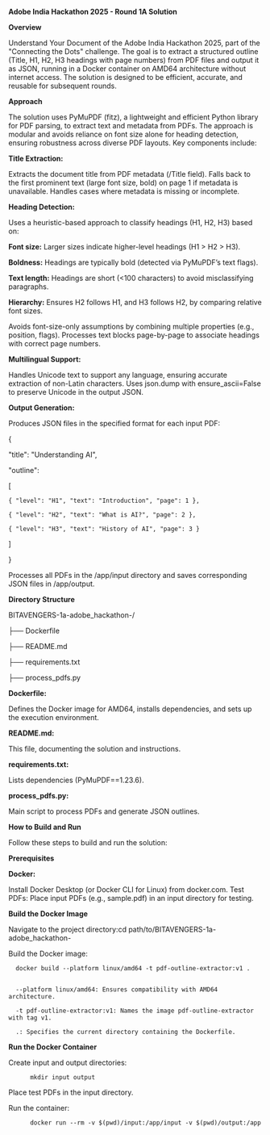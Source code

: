 **Adobe India Hackathon 2025 - Round 1A Solution**

**Overview**

Understand Your Document of the Adobe India Hackathon 2025, part of the "Connecting the Dots" challenge. The goal is to extract a structured outline (Title, H1, H2, H3 headings with page numbers) from PDF files and output it as JSON, running in a Docker container on AMD64 architecture without internet access. The solution is designed to be efficient, accurate, and reusable for subsequent rounds.

**Approach**

The solution uses PyMuPDF (fitz), a lightweight and efficient Python library for PDF parsing, to extract text and metadata from PDFs. The approach is modular and avoids reliance on font size alone for heading detection, ensuring robustness across diverse PDF layouts. Key components include:

**Title Extraction:**

Extracts the document title from PDF metadata (/Title field).
Falls back to the first prominent text (large font size, bold) on page 1 if metadata is unavailable.
Handles cases where metadata is missing or incomplete.


**Heading Detection:**

Uses a heuristic-based approach to classify headings (H1, H2, H3) based on:

**Font size:** Larger sizes indicate higher-level headings (H1 > H2 > H3).

**Boldness:** Headings are typically bold (detected via PyMuPDF’s text flags).

**Text length:** Headings are short (<100 characters) to avoid misclassifying paragraphs.

**Hierarchy:** Ensures H2 follows H1, and H3 follows H2, by comparing relative font sizes.


Avoids font-size-only assumptions by combining multiple properties (e.g., position, flags).
Processes text blocks page-by-page to associate headings with correct page numbers.


**Multilingual Support:**

Handles Unicode text to support any language, ensuring accurate extraction of non-Latin characters.
Uses json.dump with ensure_ascii=False to preserve Unicode in the output JSON.


**Output Generation:**

Produces JSON files in the specified format for each input PDF:

{
  
  
  "title": "Understanding AI",
  
  
  "outline": 
  
  
  [
    
    { "level": "H1", "text": "Introduction", "page": 1 },
    
    { "level": "H2", "text": "What is AI?", "page": 2 },
    
    { "level": "H3", "text": "History of AI", "page": 3 }
  
  ]

}


Processes all PDFs in the /app/input directory and saves corresponding JSON files in /app/output.

**Directory Structure**


BITAVENGERS-1a-adobe_hackathon-/


├── Dockerfile


├── README.md


├── requirements.txt


├── process_pdfs.py


**Dockerfile:** 

Defines the Docker image for AMD64, installs dependencies, and sets up the execution environment.


**README.md:** 

This file, documenting the solution and instructions.


**requirements.txt:** 

Lists dependencies (PyMuPDF==1.23.6).


**process_pdfs.py:** 

Main script to process PDFs and generate JSON outlines.



**How to Build and Run**

Follow these steps to build and run the solution:


**Prerequisites**

**Docker:**

Install Docker Desktop (or Docker CLI for Linux) from docker.com.
Test PDFs: Place input PDFs (e.g., sample.pdf) in an input directory for testing.

**Build the Docker Image**

Navigate to the project directory:cd path/to/BITAVENGERS-1a-adobe_hackathon-


Build the Docker image:

      docker build --platform linux/amd64 -t pdf-outline-extractor:v1 .


      --platform linux/amd64: Ensures compatibility with AMD64 architecture.
      
      -t pdf-outline-extractor:v1: Names the image pdf-outline-extractor with tag v1.
      
      .: Specifies the current directory containing the Dockerfile.


**Run the Docker Container**

Create input and output directories:
          
          mkdir input output


Place test PDFs in the input directory.


Run the container:
          
          docker run --rm -v $(pwd)/input:/app/input -v $(pwd)/output:/app


